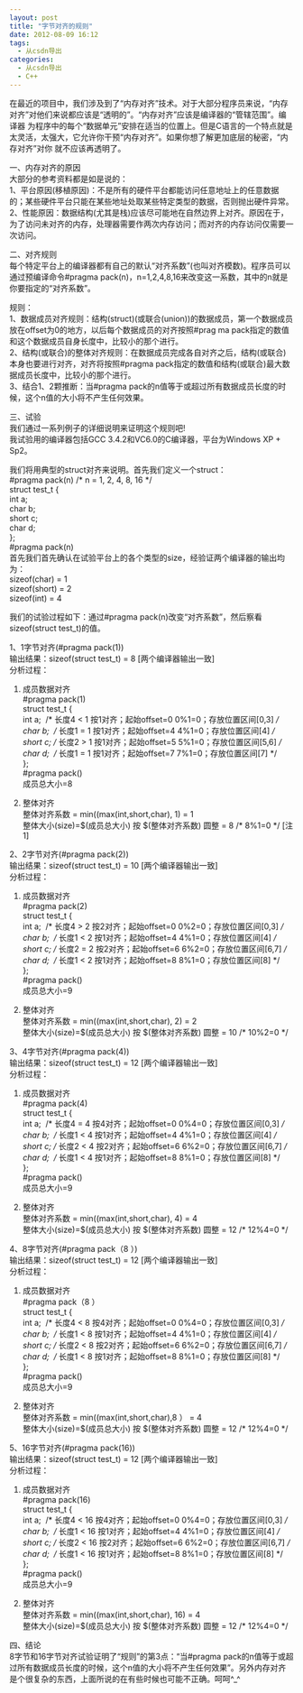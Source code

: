 ```yaml
---
layout: post
title: "字节对齐的规则"
date: 2012-08-09 16:12
tags: 
  - 从csdn导出
categories: 
  - 从csdn导出
  - C++
---
```


在最近的项目中，我们涉及到了“内存对齐”技术。对于大部分程序员来说，“内存对齐”对他们来说都应该是“透明的”。“内存对齐”应该是编译器的“管辖范围”。编译器
为程序中的每个“数据单元”安排在适当的位置上。但是C语言的一个特点就是太灵活，太强大，它允许你干预“内存对齐”。如果你想了解更加底层的秘密，“内存对齐”对你
就不应该再透明了。  
  
一、内存对齐的原因  
大部分的参考资料都是如是说的：  
1、平台原因(移植原因)：不是所有的硬件平台都能访问任意地址上的任意数据的；某些硬件平台只能在某些地址处取某些特定类型的数据，否则抛出硬件异常。  
2、性能原因：数据结构(尤其是栈)应该尽可能地在自然边界上对齐。原因在于，为了访问未对齐的内存，处理器需要作两次内存访问；而对齐的内存访问仅需要一次访问。  
  
二、对齐规则  
每个特定平台上的编译器都有自己的默认“对齐系数”(也叫对齐模数)。程序员可以通过预编译命令#pragma
pack(n)，n=1,2,4,8,16来改变这一系数，其中的n就是你要指定的“对齐系数”。  
  
规则：  
1、数据成员对齐规则：结构(struct)(或联合(union))的数据成员，第一个数据成员放在offset为0的地方，以后每个数据成员的对齐按照#prag
ma pack指定的数值和这个数据成员自身长度中，比较小的那个进行。  
2、结构(或联合)的整体对齐规则：在数据成员完成各自对齐之后，结构(或联合)本身也要进行对齐，对齐将按照#pragma
pack指定的数值和结构(或联合)最大数据成员长度中，比较小的那个进行。  
3、结合1、2颗推断：当#pragma pack的n值等于或超过所有数据成员长度的时候，这个n值的大小将不产生任何效果。  
  
三、试验  
我们通过一系列例子的详细说明来证明这个规则吧!  
我试验用的编译器包括GCC 3.4.2和VC6.0的C编译器，平台为Windows XP + Sp2。  
  
我们将用典型的struct对齐来说明。首先我们定义一个struct：  
#pragma pack(n) /* n = 1, 2, 4, 8, 16 */  
struct test_t {  
int a;  
char b;  
short c;  
char d;  
};  
#pragma pack(n)  
首先我们首先确认在试验平台上的各个类型的size，经验证两个编译器的输出均为：  
sizeof(char) = 1  
sizeof(short) = 2  
sizeof(int) = 4  
  
我们的试验过程如下：通过#pragma pack(n)改变“对齐系数”，然后察看sizeof(struct test_t)的值。  
  
1、1字节对齐(#pragma pack(1))  
输出结果：sizeof(struct test_t) = 8 [两个编译器输出一致]  
分析过程：  
1) 成员数据对齐  
#pragma pack(1)  
struct test_t {  
int a;  /* 长度4 < 1 按1对齐；起始offset=0 0%1=0；存放位置区间[0,3] */  
char b;  /* 长度1 = 1 按1对齐；起始offset=4 4%1=0；存放位置区间[4] */  
short c; /* 长度2 > 1 按1对齐；起始offset=5 5%1=0；存放位置区间[5,6] */  
char d;  /* 长度1 = 1 按1对齐；起始offset=7 7%1=0；存放位置区间[7] */  
};  
#pragma pack()  
成员总大小=8  
  
2) 整体对齐  
整体对齐系数 = min((max(int,short,char), 1) = 1  
整体大小(size)=$(成员总大小) 按 $(整体对齐系数) 圆整 = 8 /* 8%1=0 */ [注1]  
  
2、2字节对齐(#pragma pack(2))  
输出结果：sizeof(struct test_t) = 10 [两个编译器输出一致]  
分析过程：  
1) 成员数据对齐  
#pragma pack(2)  
struct test_t {  
int a;  /* 长度4 > 2 按2对齐；起始offset=0 0%2=0；存放位置区间[0,3] */  
char b;  /* 长度1 < 2 按1对齐；起始offset=4 4%1=0；存放位置区间[4] */  
short c; /* 长度2 = 2 按2对齐；起始offset=6 6%2=0；存放位置区间[6,7] */  
char d;  /* 长度1 < 2 按1对齐；起始offset=8 8%1=0；存放位置区间[8] */  
};  
#pragma pack()  
成员总大小=9  
  
2) 整体对齐  
整体对齐系数 = min((max(int,short,char), 2) = 2  
整体大小(size)=$(成员总大小) 按 $(整体对齐系数) 圆整 = 10 /* 10%2=0 */  
  
3、4字节对齐(#pragma pack(4))  
输出结果：sizeof(struct test_t) = 12 [两个编译器输出一致]  
分析过程：  
1) 成员数据对齐  
#pragma pack(4)  
struct test_t {  
int a;  /* 长度4 = 4 按4对齐；起始offset=0 0%4=0；存放位置区间[0,3] */  
char b;  /* 长度1 < 4 按1对齐；起始offset=4 4%1=0；存放位置区间[4] */  
short c; /* 长度2 < 4 按2对齐；起始offset=6 6%2=0；存放位置区间[6,7] */  
char d;  /* 长度1 < 4 按1对齐；起始offset=8 8%1=0；存放位置区间[8] */  
};  
#pragma pack()  
成员总大小=9  
  
2) 整体对齐  
整体对齐系数 = min((max(int,short,char), 4) = 4  
整体大小(size)=$(成员总大小) 按 $(整体对齐系数) 圆整 = 12 /* 12%4=0 */  
  
4、8字节对齐(#pragma pack（8 ）)  
输出结果：sizeof(struct test_t) = 12 [两个编译器输出一致]  
分析过程：  
1) 成员数据对齐  
#pragma pack（8 ）  
struct test_t {  
int a;  /* 长度4 < 8 按4对齐；起始offset=0 0%4=0；存放位置区间[0,3] */  
char b;  /* 长度1 < 8 按1对齐；起始offset=4 4%1=0；存放位置区间[4] */  
short c; /* 长度2 < 8 按2对齐；起始offset=6 6%2=0；存放位置区间[6,7] */  
char d;  /* 长度1 < 8 按1对齐；起始offset=8 8%1=0；存放位置区间[8] */  
};  
#pragma pack()  
成员总大小=9  
  
2) 整体对齐  
整体对齐系数 = min((max(int,short,char),8 ） = 4  
整体大小(size)=$(成员总大小) 按 $(整体对齐系数) 圆整 = 12 /* 12%4=0 */  
  
  
5、16字节对齐(#pragma pack(16))  
输出结果：sizeof(struct test_t) = 12 [两个编译器输出一致]  
分析过程：  
1) 成员数据对齐  
#pragma pack(16)  
struct test_t {  
int a;  /* 长度4 < 16 按4对齐；起始offset=0 0%4=0；存放位置区间[0,3] */  
char b;  /* 长度1 < 16 按1对齐；起始offset=4 4%1=0；存放位置区间[4] */  
short c; /* 长度2 < 16 按2对齐；起始offset=6 6%2=0；存放位置区间[6,7] */  
char d;  /* 长度1 < 16 按1对齐；起始offset=8 8%1=0；存放位置区间[8] */  
};  
#pragma pack()  
成员总大小=9  
  
2) 整体对齐  
整体对齐系数 = min((max(int,short,char), 16) = 4  
整体大小(size)=$(成员总大小) 按 $(整体对齐系数) 圆整 = 12 /* 12%4=0 */  
  
四、结论  
8字节和16字节对齐试验证明了“规则”的第3点：“当#pragma
pack的n值等于或超过所有数据成员长度的时候，这个n值的大小将不产生任何效果”。另外内存对齐是个很复杂的东西，上面所说的在有些时候也可能不正确。呵呵^_^  

